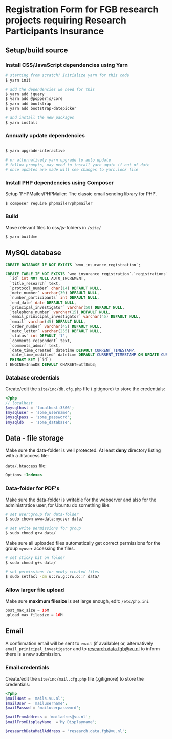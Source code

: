 # Registration Form for FGB research projects requiring Research Participants Insurance

## Setup/build source

### Install CSS/JavaScript dependencies using Yarn

```bash
# starting from scratch? Initialize yarn for this code
$ yarn init

# add the dependencies we need for this
$ yarn add jquery
$ yarn add @popperjs/core
$ yarn add bootstrap
$ yarn add bootstrap-datepicker

# and install the new packages
$ yarn install
```

### Annually update dependencies

```bash

$ yarn upgrade-interactive

# or alternatively yarn upgrade to auto update
# follow prompts, may need to install yarn again if out of date
# once updates are made will see changes to yarn.lock file 

```

### Install PHP dependencies using Composer

Setup 'PHPMailer/PHPMailer: The classic email sending library for PHP'.

```bash
$ composer require phpmailer/phpmailer
```

### Build

Move relevant files to css/js-folders in `/site/`

```bash
$ yarn buildme
```

## MySQL database

```sql
CREATE DATABASE IF NOT EXISTS `wmo_insurance_registration`;

CREATE TABLE IF NOT EXISTS `wmo_insurance_registration`.`registrations` (
  `id` int NOT NULL AUTO_INCREMENT,
  `title_research` text,
  `protocol_number` char(14) DEFAULT NULL,
  `metc_number` varchar(30) DEFAULT NULL,
  `number_participants` int DEFAULT NULL,
  `end_date` date DEFAULT NULL,
  `principal_investigator` varchar(50) DEFAULT NULL,
  `telephone_number` varchar(15) DEFAULT NULL,
  `email_prinicipal_investigator` varchar(45) DEFAULT NULL,
  `email` varchar(45) DEFAULT NULL,
  `order_number` varchar(45) DEFAULT NULL,
  `metc_letter` varchar(255) DEFAULT NULL,
  `status` int DEFAULT '1',
  `comments_respondent` text,
  `comments_admin` text,
  `date_time_created` datetime DEFAULT CURRENT_TIMESTAMP,
  `date_time_modified` datetime DEFAULT CURRENT_TIMESTAMP ON UPDATE CURRENT_TIMESTAMP,
  PRIMARY KEY (`id`)
) ENGINE=InnoDB DEFAULT CHARSET=utf8mb3;
```

### Database credentials

Create/edit the `site/inc/db.cfg.php` file (.gitignore) to store the credentials:

```php
<?php
// localhost
$mysqlhost = 'localhost:3306';
$mysqluser = 'some_username';
$mysqlpass = 'some_password';
$mysqldb   = 'some_database';
```

## Data - file storage

Make sure the data-folder is well protected. At least **deny** directory listing with a .htaccess file:

`data/.htaccess` file:

```apache
Options -Indexes
```
### Data-folder for PDF's

Make sure the data-folder is writable for the webserver and also for the administratice user, for Ubuntu do something like:

```bash
# set user:group for data-folder
$ sudo chown www-data:myuser data/

# set write permissions for group
$ sudo chmod g+w data/
```
Make sure all uploaded files automatically get correct permissions for the group `myuser` accessing the files.

```bash
# set sticky bit on folder
$ sudo chmod g+s data/

# set permissions for newly created files
$ sudo setfacl -dm u::rw,g::rw,o::r data/
```
### Allow larger file upload

Make sure **maximum filesize** is set large enough, edit: `/etc/php.ini`

```php
post_max_size = 16M
upload_max_filesize = 16M
```

## Email

A confirmation email will be sent to `email` (if available) or,
alternatively `email_prinicipal_investigator` and to research.data.fgb@vu.nl to inform there is a new submission.

### Email credentials

Create/edit the `site/inc/mail.cfg.php` file (.gitignore) to store the credentials:

```php
<?php
$mailHost = 'mails.vu.nl';
$mailUser = 'mailusername';                    
$mailPasswd = 'mailuserpassword';     

$mailFromAddress = 'mailadres@vu.nl';
$mailFromDisplayName  ='My Displayname';

$researchDataMailAddress = 'research.data.fgb@vu.nl';
```

